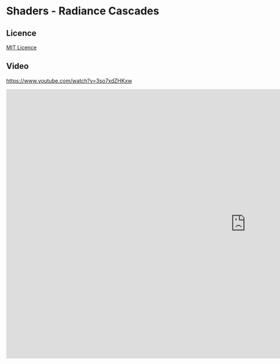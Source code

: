 # Shaders - Radiance Cascades

## Licence

[MIT Licence](LICENCE)

## Video

<https://www.youtube.com/watch?v=3so7xdZHKxw>

<iframe width="1280" height="720" src="https://www.youtube.com/embed/3so7xdZHKxw" title="Exploring a New Approach to Realistic Lighting: Radiance Cascades" frameborder="0" allow="accelerometer; autoplay; clipboard-write; encrypted-media; gyroscope; picture-in-picture; web-share" referrerpolicy="strict-origin-when-cross-origin" allowfullscreen></iframe>

